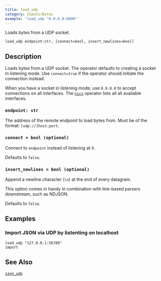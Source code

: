 ```yaml
---
title: load_udp
category: Inputs/Bytes
example: 'load_udp "0.0.0.0:8090"'
---
```


Loads bytes from a UDP socket.

```tql
load_udp endpoint:str, [connect=bool, insert_newlines=bool]
```

## Description

Loads bytes from a UDP socket. The operator defaults to creating a socket
in listening mode. Use `connect=true` if the operator should initiate the
connection instead.

When you have a socket in listening mode, use `0.0.0.0` to accept connections
on all interfaces. The [`nics`](/reference/operators/nics) operator lists all all
available interfaces.

### `endpoint: str`

The address of the remote endpoint to load bytes from. Must be of the format:
`[udp://]host:port`.

### `connect = bool (optional)`

Connect to `endpoint` instead of listening at it.

Defaults to `false`.

### `insert_newlines = bool (optional)`

Append a newline character (`\n`) at the end of every datagram.

This option comes in handy in combination with line-based parsers downstream,
such as NDJSON.

Defaults to `false`.

## Examples

### Import JSON via UDP by listenting on localhost

```tql
load_udp "127.0.0.1:56789"
import
```

## See Also

[`save_udp`](/reference/operators/save_udp)
